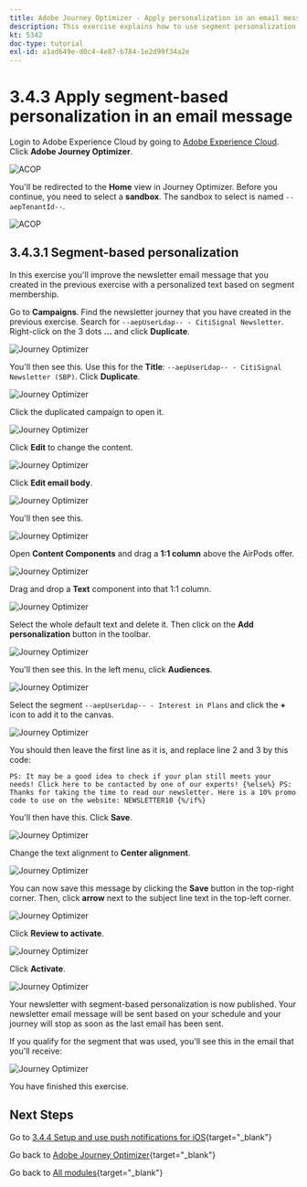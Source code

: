 ```yaml
---
title: Adobe Journey Optimizer - Apply personalization in an email message
description: This exercise explains how to use segment personalization within an email content
kt: 5342
doc-type: tutorial
exl-id: a1ad649e-d0c4-4e87-b784-1e2d99f34a2e
---
```

# 3.4.3 Apply segment-based personalization in an email message

Login to Adobe Experience Cloud by going to [Adobe Experience Cloud](https://experience.adobe.com). Click **Adobe Journey Optimizer**.

![ACOP](./../../../../modules/delivery-activation/ajo-b2c/ajob2c-1/images/acophome.png)

You'll be redirected to the **Home** view in Journey Optimizer. Before you continue, you need to select a **sandbox**. The sandbox to select is named ``--aepTenantId--``. 

![ACOP](./../../../../modules/delivery-activation/ajo-b2c/ajob2c-1/images/acoptriglp.png)

## 3.4.3.1 Segment-based personalization

In this exercise you'll improve the newsletter email message that you created in the previous exercise with a personalized text based on segment membership.

Go to **Campaigns**. Find the newsletter journey that you have created in the previous exercise. Search for `--aepUserLdap-- - CitiSignal Newsletter`. Right-click on the 3 dots **...** and click **Duplicate**.

![Journey Optimizer](./images/sbp1.png)

You'll then see this. Use this for the **Title**: `--aepUserLdap-- - CitiSignal Newsletter (SBP)`. Click **Duplicate**. 

![Journey Optimizer](./images/sbp2.png)

Click the duplicated campaign to open it.

![Journey Optimizer](./images/sbp3.png)

Click **Edit** to change the content.

![Journey Optimizer](./images/sbp3a.png)

Click **Edit email body**.

![Journey Optimizer](./images/sbp4.png)

You'll then see this.

![Journey Optimizer](./images/sbp5.png)

Open **Content Components** and drag a **1:1 column** above the AirPods offer. 

![Journey Optimizer](./images/sbp6.png)

Drag and drop a **Text** component into that 1:1 column.

![Journey Optimizer](./images/sbp6a.png)

Select the whole default text and delete it. Then click on the **Add personalization** button in the toolbar.

![Journey Optimizer](./images/sbp7.png)

You'll then see this. In the left menu, click **Audiences**.

![Journey Optimizer](./images/seg1.png)

Select the segment `--aepUserLdap-- - Interest in Plans` and click the **+** icon to add it to the canvas.

![Journey Optimizer](./images/seg3.png)

You should then leave the first line as it is, and replace line 2 and 3 by this code:

``
    PS: It may be a good idea to check if your plan still meets your needs! Click here to be contacted by one of our experts!
{%else%}
    PS: Thanks for taking the time to read our newsletter. Here is a 10% promo code to use on the website: NEWSLETTER10
{%/if%}
``

You'll then have this. Click **Save**.

![Journey Optimizer](./images/seg4.png)

Change the text alignment to **Center alignment**. 

![Journey Optimizer](./images/sbp9.png)

You can now save this message by clicking the **Save** button in the top-right corner. Then, click **arrow** next to the subject line text in the top-left corner.

![Journey Optimizer](./images/sbp9a.png)

Click **Review to activate**.

![Journey Optimizer](./images/oc79afff.png)

Click **Activate**.

![Journey Optimizer](./images/oc79bfff.png)

Your newsletter with segment-based personalization is now published. Your newsletter email message will be sent based on your schedule and your journey will stop as soon as the last email has been sent.

If you qualify for the segment that was used, you'll see this in the email that you'll receive:

![Journey Optimizer](./images/sbp20fff.png)

You have finished this exercise.

## Next Steps

Go to [3.4.4 Setup and use push notifications for iOS](./ex4.md){target="_blank"}

Go back to [Adobe Journey Optimizer](journeyoptimizer.md){target="_blank"}

Go back to [All modules](./../../../../overview.md){target="_blank"}
